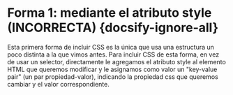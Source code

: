 # Forma 1: mediante el atributo style (INCORRECTA) {docsify-ignore-all}

Esta primera forma de incluir CSS es la única que usa una estructura un poco distinta a la que vimos antes. Para incluir CSS de esta forma, en vez de usar un selector, directamente le agregamos el atributo style al elemento HTML que queremos modificar y le asignamos como valor un "key-value pair" (un par propiedad-valor), indicando la propiedad css que queremos cambiar y el valor correspondiente.
